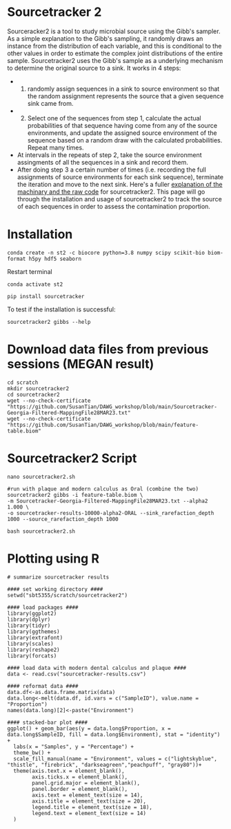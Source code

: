 # Sourcetracker 2
Sourceracker2 is a tool to study microbial source using the Gibb's sampler. As a simple explanation to the Gibb's sampling, it randomly draws an instance from the distribution of each variable, and this is conditional to the other values in order to estimate the complex joint distributions of the entire sample. Sourcetracker2 uses  the Gibb's sample as a underlying mechanism to determine the original source to a sink. It works in 4 steps: 
- 1. randomly assign sequences in a sink to source environment so that the random assignment represents the source that a given sequence sink came from. 
- 2. Select one of the sequences from step 1, calculate the actual probabilities of that sequence having come from any of the source environments, and update the assigned source environment of the sequence based on a random draw with the calculated probabilities. Repeat many times.
- At intervals in the repeats of step 2, take the source environment assingments of all the sequences in a sink and record them.
- After doing step 3 a certain number of times (i.e. recording the full assignments of source environments for each sink sequence), terminate the iteration and move to the next sink.
Here's a fuller [explanation of the machinary and the raw code](https://github.com/biota/sourcetracker2/blob/master/ipynb/Sourcetracking%20using%20a%20Gibbs%20Sampler.ipynb) for sourcetracker2. This page will go through the installation and usage of sourcetracker2 to track the source of each sequences in order to assess the contamination proportion. 

# Installation
```
conda create -n st2 -c biocore python=3.8 numpy scipy scikit-bio biom-format h5py hdf5 seaborn
```
Restart terminal
```
conda activate st2
```
```
pip install sourcetracker
```
To test if the installation is successful: 
```
sourcetracker2 gibbs --help
```

# Download data files from previous sessions (MEGAN result)
```
cd scratch
mkdir sourcetracker2
cd sourcetracker2
wget --no-check-certificate "https://github.com/SusanTian/DAWG_workshop/blob/main/Sourcetracker-Georgia-Filtered-MappingFile28MAR23.txt" 
wget --no-check-certificate "https://github.com/SusanTian/DAWG_workshop/blob/main/feature-table.biom" 
```

# Sourcetracker2 Script
```
nano sourcetracker2.sh
```
```
#run with plaque and modern calculus as Oral (combine the two)
sourcetracker2 gibbs -i feature-table.biom \
-m Sourcetracker-Georgia-Filtered-MappingFile28MAR23.txt --alpha2 1.000 \
-o sourcetracker-results-10000-alpha2-ORAL --sink_rarefaction_depth 1000 --source_rarefaction_depth 1000
```
```
bash sourcetracker2.sh
```

# Plotting using R
```
# summarize sourcetracker results 

#### set working directory ####
setwd("sbt5355/scratch/sourcetracker2")

#### load packages ####
library(ggplot2)
library(dplyr)
library(tidyr)
library(ggthemes)
library(extrafont)
library(scales)
library(reshape2)
library(forcats)

#### load data with modern dental calculus and plaque ####
data <- read.csv("sourcetracker-results.csv")

#### reformat data ####
data.df<-as.data.frame.matrix(data)
data.long<-melt(data.df, id.vars = c("SampleID"), value.name = "Proportion")
names(data.long)[2]<-paste("Environment")

#### stacked-bar plot ####
ggplot() + geom_bar(aes(y = data.long$Proportion, x = data.long$SampleID, fill = data.long$Environment), stat = "identity") +
  labs(x = "Samples", y = "Percentage") +
  theme_bw() +
  scale_fill_manual(name = "Environment", values = c("lightskyblue", "thistle", "firebrick", "darkseagreen","peachpuff", "gray80"))+
  theme(axis.text.x = element_blank(),
        axis.ticks.x = element_blank(),
        panel.grid.major = element_blank(),
        panel.border = element_blank(),
        axis.text = element_text(size = 14),
        axis.title = element_text(size = 20),
        legend.title = element_text(size = 18),
        legend.text = element_text(size = 14)
  )
```

